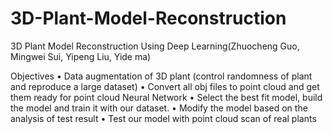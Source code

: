 # 3D-Plant-Model-Reconstruction
3D Plant Model Reconstruction Using Deep Learning(Zhuocheng Guo, Mingwei Sui, Yipeng Liu, Yide ma)

Objectives
• Data augmentation of 3D plant (control randomness of plant and reproduce a large dataset)
• Convert all obj files to point cloud and get them ready for point cloud Neural Network • Select the best fit model, build the model and train it with our dataset. 
• Modify the model based on the analysis of test result
• Test our model with point cloud scan of real plants
